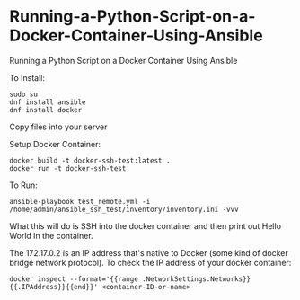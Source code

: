 # Running-a-Python-Script-on-a-Docker-Container-Using-Ansible
Running a Python Script on a Docker Container Using Ansible

To Install:
```
sudo su
dnf install ansible
dnf install docker
```

Copy files into your server

Setup Docker Container:
```
docker build -t docker-ssh-test:latest .
docker run -t docker-ssh-test
```

To Run:
```
ansible-playbook test_remote.yml -i /home/admin/ansible_ssh_test/inventory/inventory.ini -vvv
```

What this will do is SSH into the docker container and then print out Hello World in the container.

The 172.17.0.2 is an IP address that's native to Docker (some kind of docker bridge network protocol). To check the IP address of your docker container:
```
docker inspect --format='{{range .NetworkSettings.Networks}}{{.IPAddress}}{{end}}' <container-ID-or-name>
```
